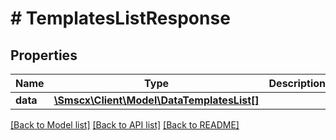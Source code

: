 # # TemplatesListResponse

## Properties

Name | Type | Description | Notes
------------ | ------------- | ------------- | -------------
**data** | [**\Smscx\Client\Model\DataTemplatesList[]**](DataTemplatesList.md) |  |

[[Back to Model list]](../../README.md#models) [[Back to API list]](../../README.md#endpoints) [[Back to README]](../../README.md)
